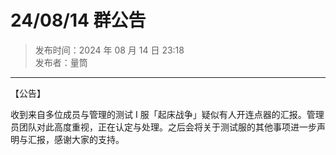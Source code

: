 # 24/08/14 群公告

> 发布时间：2024 年 08 月 14 日 23:18  
  发布者：量筒

---

【公告】

收到来自多位成员与管理的测试 I 服「起床战争」疑似有人开连点器的汇报。管理员团队对此高度重视，正在认定与处理。之后会将关于测试服的其他事项进一步声明与汇报，感谢大家的支持。
